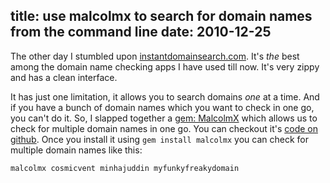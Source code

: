 title: use malcolmx to search for domain names from the command line
date: 2010-12-25
---

The other day I stumbled upon [instantdomainsearch.com](http://instantdomainsearch.com/). 
It's *the* best among the domain name checking apps I have used till now. It's very
zippy and has a clean interface. 

It has just one limitation, it allows you to search domains *one* at a time. And
if you have a bunch of domain names which you want to check in one go, you can't
do it. So, I slapped together a [gem: MalcolmX](https://github.com/minhajuddin/malcolmx) which allows us
to check for multiple domain names in one go. You can checkout it's [code on
github](https://github.com/minhajuddin/malcolmx). Once you install it using `gem
install malcolmx` you can check for multiple domain names like this:

    malcolmx cosmicvent minhajuddin myfunkyfreakydomain
